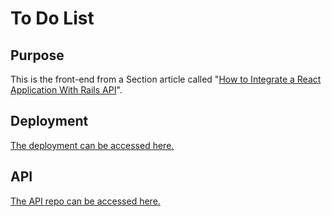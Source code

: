 # To Do List

## Purpose

This is the front-end from a Section article called "[How to Integrate a React Application With Rails API](https://www.section.io/engineering-education/how-to-integrate-a-react-application-with-rails-api/)".

## Deployment

[The deployment can be accessed here.](https://td-list.surge.sh/)

## API

[The API repo can be accessed here.](https://github.com/hwitherellIDBS/tdlist-api)
